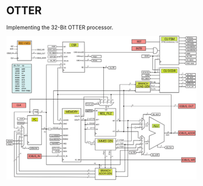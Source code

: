 # OTTER

Implementing the 32-Bit OTTER processor.

![OTTER_ARCHITECTURE](https://github.com/ryanleontini/OTTER/blob/main/OTTER_architecture_1_09.jpg?raw=true)
